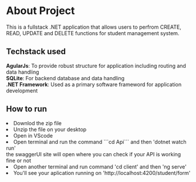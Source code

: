 <h1>About Project</h1>
<p>This is a fullstack .NET application that allows users to perfrom CREATE, READ, UPDATE and DELETE functions for student management system.</p>

<h2>Techstack used</h2>
<p2><b>AgularJs</b>: To provide robust structure for application including routing and data handling</p2><br>
<p2><b>SQLite</b>: For backend database and data handling</p2><br>
<p2><b>.NET Framework</b>: Used as a primary software frameword for application development</p2>

<h2>How to run</h2>
<li>Downlod the zip file</li>
<li>Unzip the file on your desktop</li>
<li>Open in VScode</li>
<li>Open terminal and run the command ```cd Api``` and then 'dotnet watch run'</li>
<p2>the swaggerUI site will open where you can check if your API is working fine or not</p2>
<li>Open another terminal and run command 'cd client' and then 'ng serve'</li>
<li>You'll see your aplication running on 'http://localhost:4200/student/form'</li>

